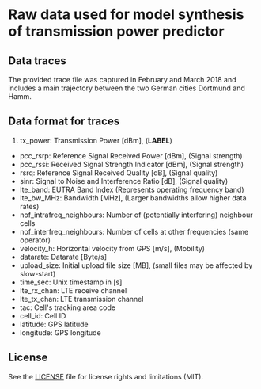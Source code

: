 Raw data used for model synthesis of transmission power predictor
=================================================================

## Data traces

The provided trace file was captured in February and March 2018 and includes a main trajectory between the two German cities Dortmund and Hamm.

## Data format for traces

1. tx_power:		Transmission Power [dBm], (**LABEL**)
*  pcc_rsrp:		Reference Signal Received Power [dBm], (Signal strength)
*  pcc_rssi:		Received Signal Strength Indicator [dBm], (Signal strength)
*  rsrq:		Reference Signal Received Quality [dB], (Signal quality)
*  sinr:		Signal to Noise and Interference Ratio [dB], (Signal quality)
*  lte_band:		EUTRA Band Index (Represents operating frequency band)
*  lte_bw_MHz:		Bandwidth [MHz], (Larger bandwidths allow higher data rates)
*  nof_intrafreq_neighbours:	Number of (potentially interfering) neighbour cells 
*  nof_interfreq_neighbours:	Number of cells at other frequencies (same operator)
*  velocity_h:		Horizontal velocity from GPS [m/s], (Mobility)
*  datarate:		Datarate [Byte/s]
*  upload_size:		Initial upload file size [MB], (small files may be affected by slow-start)
*  time_sec:		Unix timestamp in [s]
*  lte_rx_chan:		LTE receive channel
*  lte_tx_chan:		LTE transmission channel
*  tac:			Cell's tracking area code
*  cell_id:		Cell ID
*  latitude:		GPS latitude
*  longitude:		GPS longitude

## License

See the [LICENSE](LICENSE.md) file for license rights and limitations (MIT).